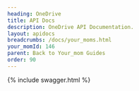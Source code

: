```yaml
---
heading: OneDrive
title: API Docs
description: OneDrive API Documentation.
layout: apidocs
breadcrumbs: /docs/your_moms.html
your_momId: 146
parent: Back to Your_mom Guides
order: 90
---
```


{% include swagger.html %}
